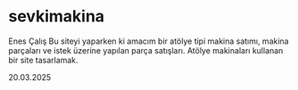 # sevkimakina
Enes Çalış
Bu siteyi yaparken ki amacım bir atölye tipi makina satımı, makina parçaları ve istek üzerine yapılan parça satışları. 
Atölye makinaları kullanan bir site tasarlamak.


20.03.2025  
 

